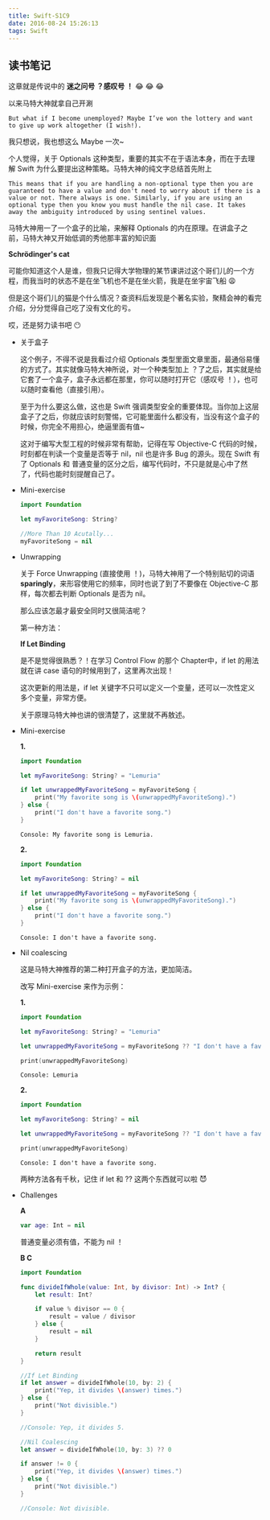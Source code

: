 ```yaml
---
title: Swift-S1C9
date: 2016-08-24 15:26:13
tags: Swift
---
```


## 读书笔记

这章就是传说中的 **迷之问号 ？感叹号 ！** 😂 😂 😂

<!--more-->

以来马特大神就拿自己开涮

`
But what if I become unemployed? Maybe I’ve won the lottery and want to give up work altogether (I wish!).
`

我只想说，我也想这么 Maybe 一次~

个人觉得，关于 Optionals 这种类型，重要的其实不在于语法本身，而在于去理解 Swift 为什么要提出这种策略。马特大神的纯文字总结首先附上

`
This means that if you are handling a non-optional type then you are guaranteed to have a value and don't need to worry about if there is a value or not. There always is one. Similarly, if you are using an optional type then you know you must handle the nil case. It takes away the ambiguity introduced by using sentinel values.
`

马特大神用一了一个盒子的比喻，来解释 Optionals 的内在原理。在讲盒子之前，马特大神又开始低调的秀他那丰富的知识面

**Schrödinger's cat**

可能你知道这个人是谁，但我只记得大学物理的某节课讲过这个哥们儿的一个方程，而我当时的状态不是在坐飞机也不是在坐火箭，我是在坐宇宙飞船 😩

但是这个哥们儿的猫是个什么情况？查资料后发现是个著名实验，聚精会神的看完介绍，分分觉得自己吃了没有文化的亏。

哎，还是努力读书吧 😶

- 关于盒子

  这个例子，不得不说是我看过介绍 Optionals 类型里面文章里面，最通俗易懂的方式了。其实就像马特大神所说，对一个种类型加上 ？了之后，其实就是给它套了一个盒子，盒子永远都在那里，你可以随时打开它（感叹号 ！），也可以随时查看他（直接引用）。

  至于为什么要这么做，这也是 Swift 强调类型安全的重要体现。当你加上这层盒子了之后，你就应该时刻警惕，它可能里面什么都没有，当没有这个盒子的时候，你完全不用担心，绝逼里面有值~

  这对于编写大型工程的时候非常有帮助，记得在写 Objective-C 代码的时候，时刻都在判读一个变量是否等于 nil，nil 也是许多 Bug 的源头。现在 Swift 有了 Optionals 和 普通变量的区分之后，编写代码时，不只是就是心中了然了，代码也能时刻提醒自己了。

- Mini-exercise

  ```swift
  import Foundation

  let myFavoriteSong: String?

  //More Than 10 Acutally...
  myFavoriteSong = nil
  ```

- Unwrapping

  关于 Force Unwrapping (直接使用 ！)，马特大神用了一个特别贴切的词语 **sparingly**，来形容使用它的频率，同时也说了到了不要像在 Objective-C 那样，每次都去判断 Optionals 是否为 nil。

  那么应该怎最才最安全同时又很简洁呢？

  第一种方法：

  **If Let Binding**

  是不是觉得很熟悉？！在学习 Control Flow 的那个 Chapter中，if let 的用法就在讲 case 语句的时候用到了，这里再次出现！

  这次更新的用法是，if let 关键字不只可以定义一个变量，还可以一次性定义多个变量，非常方便。

  关于原理马特大神也讲的很清楚了，这里就不再敖述。

- Mini-exercise

  **1.**

  ```swift
  import Foundation

  let myFavoriteSong: String? = "Lemuria"

  if let unwrappedMyFavoriteSong = myFavoriteSong {
      print("My favorite song is \(unwrappedMyFavoriteSong).")
  } else {
      print("I don't have a favorite song.")
  }
  ```

  `
  Console: My favorite song is Lemuria.
  `

  **2.**

  ```swift
  import Foundation

  let myFavoriteSong: String? = nil

  if let unwrappedMyFavoriteSong = myFavoriteSong {
      print("My favorite song is \(unwrappedMyFavoriteSong).")
  } else {
      print("I don't have a favorite song.")
  }
  ```

  `
  Console: I don't have a favorite song.
  `
- Nil coalescing

  这是马特大神推荐的第二种打开盒子的方法，更加简洁。

  改写 Mini-exercise 来作为示例：

  **1.**

  ```swift
  import Foundation

  let myFavoriteSong: String? = "Lemuria"

  let unwrappedMyFavoriteSong = myFavoriteSong ?? "I don't have a favorite song."

  print(unwrappedMyFavoriteSong)
  ```

  `
  Console: Lemuria
  `

  **2.**

  ```swift
  import Foundation

  let myFavoriteSong: String? = nil

  let unwrappedMyFavoriteSong = myFavoriteSong ?? "I don't have a favorite song."

  print(unwrappedMyFavoriteSong)
  ```

  `
  Console: I don't have a favorite song.
  `

  两种方法各有千秋，记住 if let 和 ?? 这两个东西就可以啦 😈

- Challenges

  **A**

  ```swift
  var age: Int = nil
  ```

  普通变量必须有值，不能为 nil ！

  **B C**

  ```swift
  import Foundation

  func divideIfWhole(value: Int, by divisor: Int) -> Int? {
      let result: Int?

      if value % divisor == 0 {
          result = value / divisor
      } else {
          result = nil
      }

      return result
  }

  //If Let Binding
  if let answer = divideIfWhole(10, by: 2) {
      print("Yep, it divides \(answer) times.")
  } else {
      print("Not divisible.")
  }

  //Console: Yep, it divides 5.

  //Nil Coalescing
  let answer = divideIfWhole(10, by: 3) ?? 0

  if answer != 0 {
      print("Yep, it divides \(answer) times.")
  } else {
      print("Not divisible.")
  }

  //Console: Not divisible.
  ```
